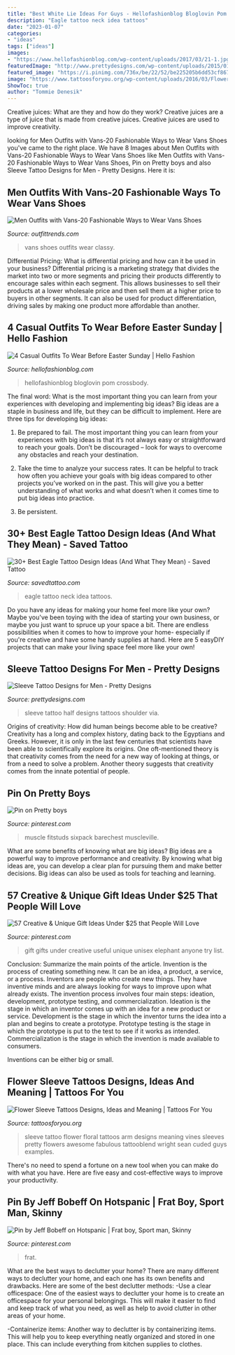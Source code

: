 ```yaml
---
title: "Best White Lie Ideas For Guys - Hellofashionblog Bloglovin Pom Crossbody"
description: "Eagle tattoo neck idea tattoos"
date: "2023-01-07"
categories:
- "ideas"
tags: ["ideas"]
images:
- "https://www.hellofashionblog.com/wp-content/uploads/2017/03/21-1.jpg"
featuredImage: "http://www.prettydesigns.com/wp-content/uploads/2015/01/Half-Sleeve-Tattoo.jpg"
featured_image: "https://i.pinimg.com/736x/be/22/52/be225205b6dd53cf8670301b15b075a1.jpg"
image: "https://www.tattoosforyou.org/wp-content/uploads/2016/03/Flower-Sleeve-Tattoo.jpg"
ShowToc: true
author: "Tommie Denesik"
---
```



Creative juices: What are they and how do they work?
Creative juices are a type of juice that is made from creative juices. Creative juices are used to improve creativity.

	

		
looking for Men Outfits with Vans-20 Fashionable Ways to Wear Vans Shoes you've came to the right place. We have 8 Images about Men Outfits with Vans-20 Fashionable Ways to Wear Vans Shoes like Men Outfits with Vans-20 Fashionable Ways to Wear Vans Shoes, Pin on Pretty boys and also Sleeve Tattoo Designs for Men - Pretty Designs. Here it is:
		
    
## Men Outfits With Vans-20 Fashionable Ways To Wear Vans Shoes

<img loading=lazy src="http://www.outfittrends.com/wp-content/uploads/2017/02/classy-style-with-vans.jpg" onerror="this.onerror=null;this.src='https://tse3.mm.bing.net/th?id=OIP.5eWpEGGtT5vgt7005nMmIgHaLn&amp;pid=15.1';" alt="Men Outfits with Vans-20 Fashionable Ways to Wear Vans Shoes">

_Source: outfittrends.com_

>vans shoes outfits wear classy. 

	

Differential Pricing: What is differential pricing and how can it be used in your business?
Differential pricing is a marketing strategy that divides the market into two or more segments and pricing their products differently to encourage sales within each segment. This allows businesses to sell their products at a lower wholesale price and then sell them at a higher price to buyers in other segments. It can also be used for product differentiation, driving sales by making one product more affordable than another.

    
## 4 Casual Outfits To Wear Before Easter Sunday | Hello Fashion

<img loading=lazy src="https://www.hellofashionblog.com/wp-content/uploads/2017/03/21-1.jpg" onerror="this.onerror=null;this.src='https://tse1.mm.bing.net/th?id=OIP.ekPPTxsVZKJX21QDtGEmUQHaLH&amp;pid=15.1';" alt="4 Casual Outfits To Wear Before Easter Sunday | Hello Fashion">

_Source: hellofashionblog.com_

>hellofashionblog bloglovin pom crossbody. 

	

The final word: What is the most important thing you can learn from your experiences with developing and implementing big ideas?
Big ideas are a staple in business and life, but they can be difficult to implement. Here are three tips for developing big ideas:
1. Be prepared to fail. The most important thing you can learn from your experiences with big ideas is that it’s not always easy or straightforward to reach your goals. Don’t be discouraged – look for ways to overcome any obstacles and reach your destination.

2. Take the time to analyze your success rates. It can be helpful to track how often you achieve your goals with big ideas compared to other projects you’ve worked on in the past. This will give you a better understanding of what works and what doesn’t when it comes time to put big ideas into practice.

3. Be persistent.

    
## 30+ Best Eagle Tattoo Design Ideas (And What They Mean) - Saved Tattoo

<img loading=lazy src="https://www.savedtattoo.com/wp-content/uploads/2021/04/Eagle-Tattoo-On-Neck-Black-Idea-1024x1024.jpg" onerror="this.onerror=null;this.src='https://tse1.mm.bing.net/th?id=OIP.15JihCebD8h5wrpJ01fSagHaHa&amp;pid=15.1';" alt="30+ Best Eagle Tattoo Design Ideas (And What They Mean) - Saved Tattoo">

_Source: savedtattoo.com_

>eagle tattoo neck idea tattoos. 

	

Do you have any ideas for making your home feel more like your own? Maybe you've been toying with the idea of starting your own business, or maybe you just want to spruce up your space a bit. There are endless possibilities when it comes to how to improve your home- especially if you're creative and have some handy supplies at hand. Here are 5 easyDIY projects that can make your living space feel more like your own!

    
## Sleeve Tattoo Designs For Men - Pretty Designs

<img loading=lazy src="http://www.prettydesigns.com/wp-content/uploads/2015/01/Half-Sleeve-Tattoo.jpg" onerror="this.onerror=null;this.src='https://tse4.mm.bing.net/th?id=OIP.RUoeXJCOWTjJ6Lz4dOgnswHaLH&amp;pid=15.1';" alt="Sleeve Tattoo Designs for Men - Pretty Designs">

_Source: prettydesigns.com_

>sleeve tattoo half designs tattoos shoulder via. 

	

Origins of creativity: How did human beings become able to be creative?
Creativity has a long and complex history, dating back to the Egyptians and Greeks. However, it is only in the last few centuries that scientists have been able to scientifically explore its origins. One oft-mentioned theory is that creativity comes from the need for a new way of looking at things, or from a need to solve a problem. Another theory suggests that creativity comes from the innate potential of people.

    
## Pin On Pretty Boys

<img loading=lazy src="https://i.pinimg.com/736x/c4/23/c8/c423c89be557c0bb0fdc161ddf85f6a6.jpg" onerror="this.onerror=null;this.src='https://tse2.mm.bing.net/th?id=OIP.KWjvZ8z2BnZfgXiq_2Zz-gHaKT&amp;pid=15.1';" alt="Pin on Pretty boys">

_Source: pinterest.com_

>muscle fitstuds sixpack barechest muscleville. 

	

What are some benefits of knowing what are big ideas?
Big ideas are a powerful way to improve performance and creativity. By knowing what big ideas are, you can develop a clear plan for pursuing them and make better decisions. Big ideas can also be used as tools for teaching and learning.

    
## 57 Creative &amp; Unique Gift Ideas Under $25 That People Will Love

<img loading=lazy src="https://i.pinimg.com/736x/be/22/52/be225205b6dd53cf8670301b15b075a1.jpg" onerror="this.onerror=null;this.src='https://tse2.mm.bing.net/th?id=OIP.ZBQ_zvqIvT7Xi4HRXYZ9qgHaLG&amp;pid=15.1';" alt="57 Creative &amp; Unique Gift Ideas Under $25 that People Will Love">

_Source: pinterest.com_

>gift gifts under creative useful unique unisex elephant anyone try list. 

	

Conclusion: Summarize the main points of the article.
Invention is the process of creating something new. It can be an idea, a product, a service, or a process. Inventors are people who create new things. They have inventive minds and are always looking for ways to improve upon what already exists.
The invention process involves four main steps: ideation, development, prototype testing, and commercialization. Ideation is the stage in which an inventor comes up with an idea for a new product or service. Development is the stage in which the inventor turns the idea into a plan and begins to create a prototype. Prototype testing is the stage in which the prototype is put to the test to see if it works as intended. Commercialization is the stage in which the invention is made available to consumers.

Inventions can be either big or small.

    
## Flower Sleeve Tattoos Designs, Ideas And Meaning | Tattoos For You

<img loading=lazy src="https://www.tattoosforyou.org/wp-content/uploads/2016/03/Flower-Sleeve-Tattoo.jpg" onerror="this.onerror=null;this.src='https://tse4.mm.bing.net/th?id=OIP.tC7P1FdcSVE2pazyiT9xtwHaLH&amp;pid=15.1';" alt="Flower Sleeve Tattoos Designs, Ideas and Meaning | Tattoos For You">

_Source: tattoosforyou.org_

>sleeve tattoo flower floral tattoos arm designs meaning vines sleeves pretty flowers awesome fabulous tattooblend wright sean cuded guys examples. 

	

There's no need to spend a fortune on a new tool when you can make do with what you have. Here are five easy and cost-effective ways to improve your productivity.

    
## Pin By Jeff Bobeff On Hotspanic | Frat Boy, Sport Man, Skinny

<img loading=lazy src="https://i.pinimg.com/736x/21/98/ec/2198ecb68dfd9b0db74035128b4df96d.jpg" onerror="this.onerror=null;this.src='https://tse1.mm.bing.net/th?id=OIP.R3I-iVA1fnQhkEmvhmeqbQHaLH&amp;pid=15.1';" alt="Pin by Jeff Bobeff on Hotspanic | Frat boy, Sport man, Skinny">

_Source: pinterest.com_

>frat. 

	

What are the best ways to declutter your home?
There are many different ways to declutter your home, and each one has its own benefits and drawbacks. Here are some of the best declutter methods: 
-Use a clear officespace: One of the easiest ways to declutter your home is to create an officespace for your personal belongings. This will make it easier to find and keep track of what you need, as well as help to avoid clutter in other areas of your home. 

-Containerize items: Another way to declutter is by containerizing items. This will help you to keep everything neatly organized and stored in one place. This can include everything from kitchen supplies to clothes.

